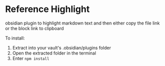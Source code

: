 # Reference Highlight

obsidian plugin to highlight markdown text and then either copy the file link or the block link to clipboard

To install:
1. Extract into your vault's .obsidian/plugins folder
2. Open the extracted folder in the terminal
3. Enter `npm install`
